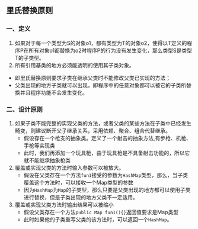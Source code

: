 ## 里氏替换原则
### 一、定义    
1. 如果对于每一个类型为S的对象o1，都有类型为T的对象o2，使得以T定义的程序P在所有对象o1都替换为o2时程序P的行为没有发生变化，那么类型S是类型T的子类型。     
2. 所有引用基类的地方必须能透明的使用其子类对象。          
- 即里氏替换原则要求子类在继承父类时不能修改父类已实现的方法；
- 父类出现的地方子类就可以出现，即程序中的任意对象都可以被它的子类所替换并且程序功能不会发生变化。

### 二、设计原则      
1. 如果子类不能完整的实现父类的方法，或者父类的某些方法在子类中已经发生畸变，则建议断开父子继承关系，采用依赖、聚合、组合代替继承。
    - 假设存在一个枪支的抽象类。定义了一个射击的抽象方法,有步枪、机枪、手枪等实现类
    - 此时，我们再添加一个玩具枪，由于玩具枪是不具备射击功能的，所以它就不能继承抽象枪类
2. 覆盖或实现父类的方法时输入参数可以被放大。
    - 假设在父类存在一个方法`fun1`接受的参数为`HashMap`类型，那么，当子类覆盖这个方法时，可以接收一个Map类型的参数
    - 因为`HashMap`为`Map`的子类型，那么只要是父类出现的地方都可以使用子类进行替换，但是子类出现的地方父类不一定适用。
3. 覆盖或实现父类方法时输出结果可以被缩小
    - 假设父类存在一个方法`public Map fun1(){}`返回值要求是Map类型
    - 此时如果他的子类重写父类的该方法时，可以返回一个`HashMap`。
    
